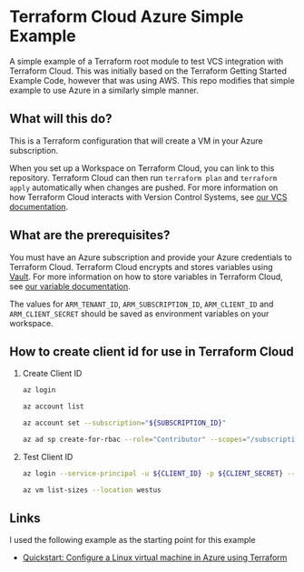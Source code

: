 # Terraform Cloud Azure Simple Example

A simple example of a Terraform root module to test VCS integration with Terraform Cloud. This was initially based on
the Terraform Getting Started Example Code, however that was using AWS. This repo modifies that simple example to
use Azure in a similarly simple manner.

## What will this do?

This is a Terraform configuration that will create a VM in your Azure subscription.

When you set up a Workspace on Terraform Cloud, you can link to this repository. Terraform Cloud can then run
`terraform plan` and `terraform apply` automatically when changes are pushed. For more information on how Terraform
Cloud interacts with Version Control Systems, see
[our VCS documentation](https://www.terraform.io/docs/cloud/run/ui.html).

## What are the prerequisites?

You must have an Azure subscription and provide your Azure credentials to Terraform Cloud.
Terraform Cloud encrypts and stores variables using
[Vault](https://www.vaultproject.io/).
For more information on how to store variables in Terraform Cloud, see
[our variable documentation](https://www.terraform.io/docs/cloud/workspaces/variables.html).

The values for `ARM_TENANT_ID`, `ARM_SUBSCRIPTION_ID`, `ARM_CLIENT_ID` and `ARM_CLIENT_SECRET` should be saved as environment variables on your workspace.


## How to create client id for use in Terraform Cloud

1. Create Client ID

    ```bash
    az login

    az account list

    az account set --subscription="${SUBSCRIPTION_ID}"

    az ad sp create-for-rbac --role="Contributor" --scopes="/subscriptions/${SUBSCRIPTION_ID}"
    ```

2. Test Client ID

    ```bash
    az login --service-principal -u ${CLIENT_ID} -p ${CLIENT_SECRET} --tenant ${TENANT_ID}

    az vm list-sizes --location westus
    ```

## Links

I used the following example as the starting point for this example

* [Quickstart: Configure a Linux virtual machine in Azure using Terraform](https://docs.microsoft.com/en-us/azure/developer/terraform/create-linux-virtual-machine-with-infrastructure)